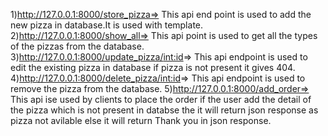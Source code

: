 
1)http://127.0.0.1:8000/store_pizza=>		This api end point is used to add the new pizza in database.It is used with template.
2)http://127.0.0.1:8000/show_all=>		This api point is used to get all the types of the pizzas from the database.
3)http://127.0.0.1:8000/update_pizza/<int:id>=> This api endpoint is used to edit the existing pizza in database if pizza is not present it gives 							404.
4)http://127.0.0.1:8000/delete_pizza/<int:id>=> This api endpoint is used to remove the pizza from the database.
5)http://127.0.0.1:8000/add_order=>		This api ise used by clients to place the order if the user add the detail of the pizza which is not 							present in databse the it will return json response as pizza not avilable else it will return Thank 							you in json response.